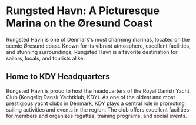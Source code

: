 # Rungsted Havn: A Picturesque Marina on the Øresund Coast

Rungsted Havn is one of Denmark's most charming marinas, located on the scenic Øresund coast. Known for its vibrant atmosphere, excellent facilities, and stunning surroundings, Rungsted Havn is a favorite destination for sailors, locals, and tourists alike.

## Home to KDY Headquarters

Rungsted Havn is proud to host the headquarters of the Royal Danish Yacht Club (Kongelig Dansk Yachtklub, KDY). As one of the oldest and most prestigious yacht clubs in Denmark, KDY plays a central role in promoting sailing activities and events in the region. The club offers excellent facilities for members and organizes regattas, training programs, and social events.
